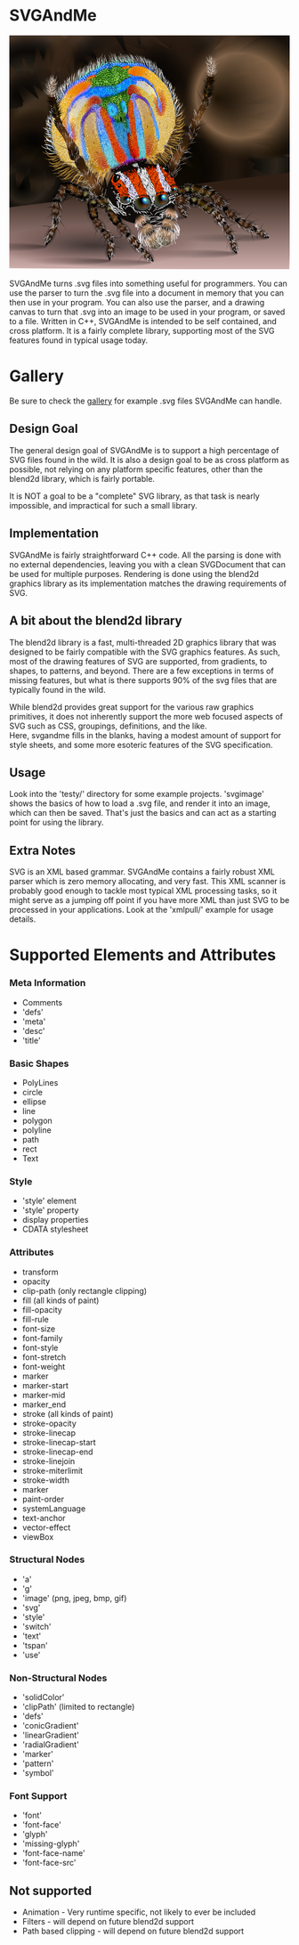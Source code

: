 # SVGAndMe

<img src="gallery/peacockspider.png" alt="peacockspider" width=640/></br>


SVGAndMe turns .svg files into something useful for programmers.  You can use
 the parser to turn the .svg file into a document in memory that you can then
 use in your program.  You can also use the parser, and a drawing canvas
 to turn that .svg into an image to be used in your program, or saved to a file.
 Written in C++, SVGAndMe is intended to be self contained, and cross platform.
 It is a fairly complete library, supporting most of the SVG features found in 
 typical usage today.
 
# Gallery
Be sure to check the <a href="gallery">gallery</a> for example .svg files SVGAndMe can handle.
## Design Goal</br>
The general design goal of SVGAndMe is to support a high percentage
of SVG files found in the wild.  It is also a design goal to be as
cross platform as possible, not relying on any platform specific features, other
than the blend2d library, which is fairly portable.

It is NOT a goal to be a "complete" SVG library, as that task is nearly impossible,
and impractical for such a small library.

## Implementation</br>
SVGAndMe is fairly straightforward C++ code.  All the parsing is done with no 
external dependencies, leaving you with a clean SVGDocument that can be used
for multiple purposes.  Rendering is done using the blend2d graphics library 
as its implementation matches the drawing requirements of SVG.


## A bit about the blend2d library</br>
The blend2d library is a fast, multi-threaded 2D graphics library that was designed to be
fairly compatible with the SVG graphics features.  As such, most of the drawing features of SVG
are supported, from gradients, to shapes, to patterns, and beyond.  There are a few exceptions
in terms of missing features, but what is there supports 90% of the svg files that are
typically found in the wild.
 
While blend2d provides great support for the various raw graphics primitives, it does not
inherently support the more web focused aspects of SVG such as CSS, groupings, definitions, and the like.  
Here, svgandme fills in the blanks, having a modest amount of support for style sheets, and some more esoteric features 
of the SVG specification.



## Usage</br>
 Look into the 'testy/' directory for some example projects.  'svgimage' shows the basics of how to 
 load a .svg file, and render it into an image, which can then be saved.  That's just the basics
 and can act as a starting point for using the library.

## Extra Notes</br>
SVG is an XML based grammar.  SVGAndMe contains a fairly robust XML parser which is zero memory allocating, and very fast.  This XML scanner is probably good enough to tackle most typical XML processing tasks, so it might serve as a jumping off point if you have more XML than just SVG to be processed in your applications.  Look at the 'xmlpull/' example for usage details.


# Supported Elements and Attributes

### Meta Information
- Comments
- 'defs' 
- 'meta' 
- 'desc' 
- 'title'

### Basic Shapes

- PolyLines
- circle
- ellipse
- line
- polygon
- polyline
- path
- rect
- Text

### Style
- 'style' element
- 'style' property
- display properties
- CDATA stylesheet

### Attributes
- transform
- opacity
- clip-path (only rectangle clipping)
- fill (all kinds of paint)
- fill-opacity
- fill-rule
- font-size
- font-family
- font-style
- font-stretch
- font-weight
- marker
- marker-start
- marker-mid
- marker_end
- stroke (all kinds of paint)
- stroke-opacity
- stroke-linecap
- stroke-linecap-start
- stroke-linecap-end
- stroke-linejoin
- stroke-miterlimit
- stroke-width
- marker
- paint-order
- systemLanguage
- text-anchor
- vector-effect
- viewBox


### Structural Nodes
- 'a'
- 'g'
- 'image' (png, jpeg, bmp, gif)
- 'svg'
- 'style'
- 'switch'
- 'text'
- 'tspan'
- 'use'

### Non-Structural Nodes
- 'solidColor'
- 'clipPath' (limited to rectangle)
- 'defs'
- 'conicGradient'
- 'linearGradient'
- 'radialGradient'
- 'marker'
- 'pattern'
- 'symbol'

### Font Support
- 'font'
- 'font-face'
- 'glyph'
- 'missing-glyph'
- 'font-face-name'
- 'font-face-src'


## Not supported</br>
- Animation  - Very runtime specific, not likely to ever be included
- Filters    - will depend on future blend2d support
- Path based clipping - will depend on future blend2d support